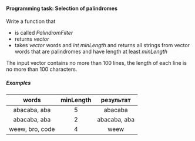 #### Programming task: Selection of palindromes ####

Write a function that

* is called *PalindromFilter*
* returns *vector<string>*
* takes *vector<string>* words and *int minLength* and returns all strings from vector words that are palindromes and have length at least *minLength*

The input vector contains no more than 100 lines, the length of each line is no more than 100 characters.

##### Examples #####

|              words             |            minLength           |            результат           |
|:------------------------------:|:------------------------------:|:------------------------------:|
| abacaba, aba                   | 5                              |  abacaba                       |
| abacaba, aba                   | 2                              |  abacaba, aba                  |
| weew, bro, code                | 4                              |  weew                          |